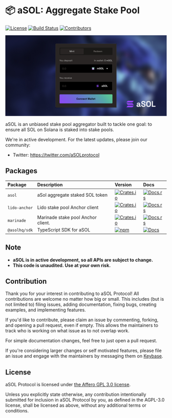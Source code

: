 # 📦 aSOL: Aggregate Stake Pool

[![License](https://img.shields.io/badge/license-AGPL%203.0-blue)](https://github.com/aSolHQ/asol/blob/master/LICENSE)
[![Build Status](https://img.shields.io/github/workflow/status/aSolHQ/asol/E2E/master)](https://github.com/aSolHQ/asol/actions/workflows/programs-e2e.yml?query=branch%3Amaster)
[![Contributors](https://img.shields.io/github/contributors/aSolHQ/asol)](https://github.com/aSolHQ/asol/graphs/contributors)

![aSOL](/images/banner.jpeg)

aSOL is an unbiased stake pool aggregator built to tackle one goal: to ensure all SOL on Solana is staked into stake pools.

We're in active development. For the latest updates, please join our community:

- Twitter: https://twitter.com/aSOLprotocol

## Packages

| Package       | Description                        | Version                                                                                           | Docs                                                                                |
| :------------ | :--------------------------------- | :------------------------------------------------------------------------------------------------ | :---------------------------------------------------------------------------------- |
| `asol`        | aSol aggregate staked SOL token    | [![Crates.io](https://img.shields.io/crates/v/asol)](https://crates.io/crates/asol)               | [![Docs.rs](https://docs.rs/asol/badge.svg)](https://docs.rs/asol)                  |
| `lido-anchor` | Lido stake pool Anchor client      | [![Crates.io](https://img.shields.io/crates/v/lido-anchor)](https://crates.io/crates/lido-anchor) | [![Docs.rs](https://docs.rs/lido-anchor/badge.svg)](https://docs.rs/lido-anchor)    |
| `marinade`    | Marinade stake pool Anchor client. | [![Crates.io](https://img.shields.io/crates/v/marinade)](https://crates.io/crates/marinade)       | [![Docs.rs](https://docs.rs/marinade/badge.svg)](https://docs.rs/marinade)          |
| `@asolhq/sdk` | TypeScript SDK for aSOL            | [![npm](https://img.shields.io/npm/v/@asolhq/sdk.svg)](https://www.npmjs.com/package/@asolhq/sdk) | [![Docs](https://img.shields.io/badge/docs-typedoc-blue)](https://docs.asol.so/ts/) |

## Note

- **aSOL is in active development, so all APIs are subject to change.**
- **This code is unaudited. Use at your own risk.**

## Contribution

Thank you for your interest in contributing to aSOL Protocol! All contributions are welcome no
matter how big or small. This includes (but is not limited to) filing issues,
adding documentation, fixing bugs, creating examples, and implementing features.

If you'd like to contribute, please claim an issue by commenting, forking, and
opening a pull request, even if empty. This allows the maintainers to track who
is working on what issue as to not overlap work.

For simple documentation changes, feel free to just open a pull request.

If you're considering larger changes or self motivated features, please file an issue
and engage with the maintainers by messaging them on [Keybase](https://keybase.io/0xaurelion).

## License

aSOL Protocol is licensed under [the Affero GPL 3.0 license](/LICENSE.txt).

Unless you explicitly state otherwise, any contribution intentionally submitted for inclusion in aSOL Protocol by you, as defined in the AGPL-3.0 license, shall be licensed as above, without any additional terms or conditions.
